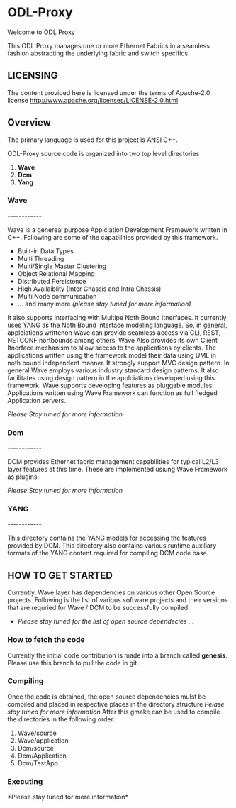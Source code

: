 ODL-Proxy
=========
Welcome to ODL Proxy
 
This ODL Proxy manages one or more Ethernet Fabrics in a seamless fashion abstracting the underlying fabric and switch specifics.

 
LICENSING
---------
 
The content provided here is licensed under the terms of Apache-2.0 license
http://www.apache.org/licenses/LICENSE-2.0.html

Overview
--------

The primary language is used for this project is ANSI C++.

ODL-Proxy source code is organized into two top level directories

1. **Wave**
2. **Dcm**
3. **Yang**

<H3>Wave</H3>
------------

Wave is a genereal purpose Applciation Development Framework written in C++.  Following are some of the capabilities provided by this framework.

* Built-in Data Types
* Multi Threading
* Multi/Single Master Clustering
* Object Relational Mapping
* Distributed Persistence
* High Availaiblity (Inter Chassis and Intra Chassis)
* Multi Node communication
* ... and many more *(please stay tuned for more information)*

It also supports interfacing with Multipe Noth Bound Itnerfaces.  It currently uses YANG as the Noth Bound interface modeling language.  So, in general, applciations writtenon Wave can provide seamless access via CLI, REST, NETCONF nortbounds among others.  Wave Also provides its own Client Itnerface mechanism to allow access to the applications by clients.  The applications written using the framework model their data using UML in noth bound independent manner.  It strongly support MVC design pattern.  In general Wave employs various industry standard design patterns.  It also facilitates using design pattern in the applciations developed using this framework.  Wave supports developing features as pluggable modules.  Applications written using Wave Framework can function as full fledged Application servers.

*Please Stay tuned for more information*

<H3>Dcm</H3>
------------

DCM provides Ethernet fabric management capabilities for typical L2/L3 layer features at this time.  These are implemented usiung Wave Framework as plugins.

*Please Stay tuned for more information*

<H3>YANG</H3>
------------

This directory contains the YANG models for accessing the features provided by DCM.  This directory also contains various runtime auxiliary formats of the YANG content required for compiling DCM code base.
 
HOW TO GET STARTED
------------------
 
Currently, Wave layer has dependencies on various other Open Source projects.  Following is the list of various software projects and their versions that are requried for Wave / DCM to be successfully compiled.

* *Please stay tuned for the list of open source dependecies ...*

<H3>How to fetch the code</H3>

Currently the initial code contribution is made into a branch called **genesis**.  Please use this branch to pull the code in git.

<H3>Compiling</H3>

Once the code is obtained, the open source dependencies mulst be compiled and placed in respective places in the directory structure *Pelase stay tuned for more information*  After this gmake can be used to compile the directories in the following order:
1. Wave/source
2. Wave/application
3. Dcm/source
4. Dcm/Application
5. Dcm/TestApp

<H3>Executing</H3>
*Please stay tuned for more information*
